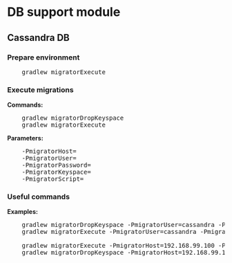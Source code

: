 # DB support module
## Cassandra DB

### Prepare environment
<pre>
    gradlew migratorExecute
</pre>

### Execute migrations
**Commands:**
<pre>
    gradlew migratorDropKeyspace
    gradlew migratorExecute
</pre>

**Parameters:**
<pre>
    -PmigratorHost=
    -PmigratorUser= 
    -PmigratorPassword= 
    -PmigratorKeyspace=
    -PmigratorScript=
</pre>

### Useful commands 
**Examples:**
<pre>
    gradlew migratorDropKeyspace -PmigratorUser=cassandra -PmigratorPassword=cassandra 
    gradlew migratorExecute -PmigratorUser=cassandra -PmigratorPassword=cassandra -PmigratorScript=db/src/main/resources/scripts/migrations
    
    gradlew migratorExecute -PmigratorHost=192.168.99.100 -PmigratorScript=db/src/main/resources/scripts/migrations
    gradlew migratorDropKeyspace -PmigratorHost=192.168.99.100
</pre>
